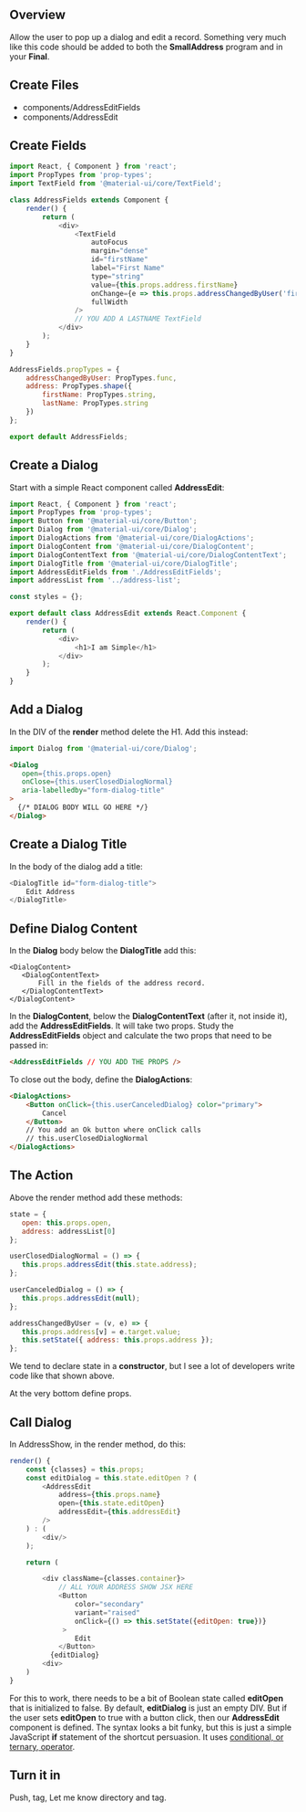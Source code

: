 ## Overview

Allow the user to pop up a dialog and edit a record. Something very much like this code should be added to both the **SmallAddress** program and in your **Final**.

## Create Files

- components/AddressEditFields
- components/AddressEdit

## Create Fields

```javascript
import React, { Component } from 'react';
import PropTypes from 'prop-types';
import TextField from '@material-ui/core/TextField';

class AddressFields extends Component {
    render() {
        return (
            <div>
                <TextField
                    autoFocus
                    margin="dense"
                    id="firstName"
                    label="First Name"
                    type="string"
                    value={this.props.address.firstName}
                    onChange={e => this.props.addressChangedByUser('firstName', e)}
                    fullWidth
                />
                // YOU ADD A LASTNAME TextField
            </div>
        );
    }
}

AddressFields.propTypes = {
    addressChangedByUser: PropTypes.func,
    address: PropTypes.shape({
        firstName: PropTypes.string,
        lastName: PropTypes.string
    })
};

export default AddressFields;
```

## Create a Dialog

Start with a simple React component called **AddressEdit**:

```JavaScript
import React, { Component } from 'react';
import PropTypes from 'prop-types';
import Button from '@material-ui/core/Button';
import Dialog from '@material-ui/core/Dialog';
import DialogActions from '@material-ui/core/DialogActions';
import DialogContent from '@material-ui/core/DialogContent';
import DialogContentText from '@material-ui/core/DialogContentText';
import DialogTitle from '@material-ui/core/DialogTitle';
import AddressEditFields from './AddressEditFields';
import addressList from '../address-list';

const styles = {};

export default class AddressEdit extends React.Component {
    render() {
        return (
            <div>
                <h1>I am Simple</h1>
            </div>
        );
    }
}

```

## Add a Dialog

In the DIV of the **render** method delete the H1. Add this instead:

```JavaScript
import Dialog from '@material-ui/core/Dialog';
```

```html
<Dialog
   open={this.props.open}
   onClose={this.userClosedDialogNormal}
   aria-labelledby="form-dialog-title"
>
  {/* DIALOG BODY WILL GO HERE */}
</Dialog>
```

## Create a Dialog Title

In the body of the dialog add a title:

```javascript
<DialogTitle id="form-dialog-title">
    Edit Address
</DialogTitle>
```

## Define Dialog Content

In the **Dialog** body below the **DialogTitle** add this:

```
<DialogContent>
   <DialogContentText>
       Fill in the fields of the address record.
   </DialogContentText>
</DialogContent>
```

In the **DialogContent**, below the **DialogContentText** (after it, not inside it),  add the **AddressEditFields**. It will take two props. Study the **AddressEditFields** object and calculate the two props that need to be passed in:

```html
<AddressEditFields // YOU ADD THE PROPS />
```

To close out the body, define the **DialogActions**:

```html
<DialogActions>
    <Button onClick={this.userCanceledDialog} color="primary">
        Cancel
    </Button>
    // You add an Ok button where onClick calls
    // this.userClosedDialogNormal
</DialogActions>
```

## The Action

Above the render method add these methods:

```javascript
state = {
   open: this.props.open,
   address: addressList[0]
};

userClosedDialogNormal = () => {
   this.props.addressEdit(this.state.address);
};

userCanceledDialog = () => {
   this.props.addressEdit(null);
};

addressChangedByUser = (v, e) => {
   this.props.address[v] = e.target.value;
   this.setState({ address: this.props.address });
};
```   

We tend to declare state in a **constructor**, but I see a lot of developers write code like that shown above.

At the very bottom define props.

## Call Dialog

In AddressShow, in the render method, do this:

```javascript
render() {
    const {classes} = this.props;
    const editDialog = this.state.editOpen ? (
        <AddressEdit
            address={this.props.name}
            open={this.state.editOpen}
            addressEdit={this.addressEdit}
        />
    ) : (
        <div/>
    );

    return (

        <div className={classes.container}>
            // ALL YOUR ADDRESS SHOW JSX HERE
            <Button
                color="secondary"
                variant="raised"
                onClick={() => this.setState({editOpen: true})}
             >
                Edit
            </Button>
          {editDialog}
        <div>
    )
}
```

For this to work, there needs to be a bit of Boolean state called **editOpen** that is initialized to false. By default, **editDialog** is just an empty DIV. But if the user sets **editOpen** to true with a button click, then our **AddressEdit** component is defined. The syntax looks a bit funky, but this is just a simple JavaScript **if** statement of the shortcut persuasion. It uses [conditional, or ternary, operator][top].

## Turn it in

Push, tag, Let me know directory and tag.



[top]: https://developer.mozilla.org/en-US/docs/Web/JavaScript/Reference/Operators/Conditional_Operator
